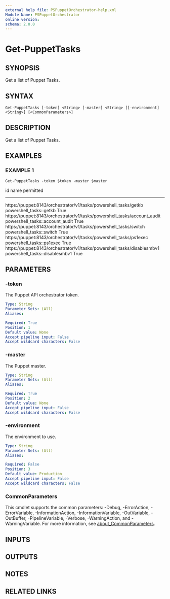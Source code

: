 ```yaml
---
external help file: PSPuppetOrchestrator-help.xml
Module Name: PSPuppetOrchestrator
online version:
schema: 2.0.0
---
```


# Get-PuppetTasks

## SYNOPSIS
Get a list of Puppet Tasks.

## SYNTAX

```
Get-PuppetTasks [-token] <String> [-master] <String> [[-environment] <String>] [<CommonParameters>]
```

## DESCRIPTION
Get a list of Puppet Tasks.

## EXAMPLES

### EXAMPLE 1
```
Get-PuppetTasks -token $token -master $master
```

id                                                                       name                            permitted
--                                                                       ----                            ---------
https://puppet:8143/orchestrator/v1/tasks/powershell_tasks/getkb         powershell_tasks::getkb         True
https://puppet:8143/orchestrator/v1/tasks/powershell_tasks/account_audit powershell_tasks::account_audit True
https://puppet:8143/orchestrator/v1/tasks/powershell_tasks/switch        powershell_tasks::switch        True
https://puppet:8143/orchestrator/v1/tasks/powershell_tasks/ps1exec       powershell_tasks::ps1exec       True
https://puppet:8143/orchestrator/v1/tasks/powershell_tasks/disablesmbv1  powershell_tasks::disablesmbv1  True

## PARAMETERS

### -token
The Puppet API orchestrator token.

```yaml
Type: String
Parameter Sets: (All)
Aliases:

Required: True
Position: 1
Default value: None
Accept pipeline input: False
Accept wildcard characters: False
```

### -master
The Puppet master.

```yaml
Type: String
Parameter Sets: (All)
Aliases:

Required: True
Position: 2
Default value: None
Accept pipeline input: False
Accept wildcard characters: False
```

### -environment
The environment to use.

```yaml
Type: String
Parameter Sets: (All)
Aliases:

Required: False
Position: 3
Default value: Production
Accept pipeline input: False
Accept wildcard characters: False
```

### CommonParameters
This cmdlet supports the common parameters: -Debug, -ErrorAction, -ErrorVariable, -InformationAction, -InformationVariable, -OutVariable, -OutBuffer, -PipelineVariable, -Verbose, -WarningAction, and -WarningVariable. For more information, see [about_CommonParameters](http://go.microsoft.com/fwlink/?LinkID=113216).

## INPUTS

## OUTPUTS

## NOTES

## RELATED LINKS
